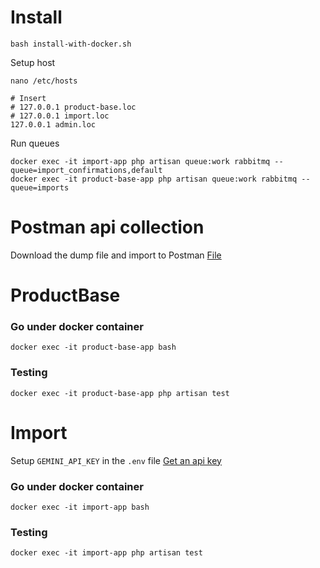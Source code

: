 # Install

```
bash install-with-docker.sh
```

Setup host
```
nano /etc/hosts

# Insert
# 127.0.0.1 product-base.loc
# 127.0.0.1 import.loc
127.0.0.1 admin.loc
```

Run queues
```
docker exec -it import-app php artisan queue:work rabbitmq --queue=import_confirmations,default
docker exec -it product-base-app php artisan queue:work rabbitmq --queue=imports
```

# Postman api collection
Download the dump file and import to Postman
[File](.postman/TestOS.postman_collection.json)

# ProductBase
### Go under docker container
```
docker exec -it product-base-app bash
```

### Testing
```
docker exec -it product-base-app php artisan test
```

# Import
Setup `GEMINI_API_KEY` in the `.env` file
[Get an api key](https://aistudio.google.com/app/apikey)

### Go under docker container
```
docker exec -it import-app bash
```

### Testing
```
docker exec -it import-app php artisan test